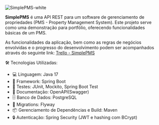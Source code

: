 ![SimplePMS-white](https://github.com/user-attachments/assets/3ae9cfef-57a1-4a65-b4e0-8fb407d080e2)

**SimplePMS** é uma API REST para um software de gerenciamento de propriedades (PMS - Property Management System). Este projeto serve como uma demonstração para portfólio, oferecendo funcionalidades básicas de um PMS.

As funcionalidades da aplicação, bem como as regras de negócios envolvidas e o progresso do desenvolvimento podem ser acompanhados através do seguinte link: [Trello - SimplePMS](https://trello.com/b/MaRoF8rH/simplepms)

🛠 Tecnologias Utilizadas:

  - 💻 Linguagem: Java 17
  - 🚀 Framework: Spring Boot
  - 🧪 Testes: JUnit, Mockito, Spring Boot Test
  - 📄 Documentação: OpenAPI(Swagger)
  - 🗄️ Banco de Dados: PostgreSQL
  - 🔄 Migrations: Flyway
  - 📦 Gerenciamento de Dependências e Build: Maven
  - 🔒 Autenticação: Spring Security (JWT e hashing com BCrypt)


